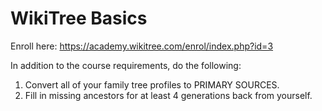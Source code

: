 # WikiTree Basics

Enroll here: https://academy.wikitree.com/enrol/index.php?id=3 

In addition to the course requirements, do the following:
1. Convert all of your family tree profiles to PRIMARY SOURCES. 
2. Fill in missing ancestors for at least 4 generations back from yourself.
